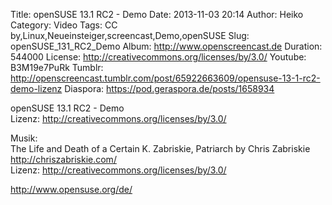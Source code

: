 Title: openSUSE 13.1 RC2 - Demo
Date: 2013-11-03 20:14
Author: Heiko
Category: Video
Tags: CC by,Linux,Neueinsteiger,screencast,Demo,openSUSE
Slug: openSUSE_131_RC2_Demo
Album: http://www.openscreencast.de
Duration: 544000
License: http://creativecommons.org/licenses/by/3.0/
Youtube: B3M19e7PuRk
Tumblr: http://openscreencast.tumblr.com/post/65922663609/opensuse-13-1-rc2-demo-lizenz
Diaspora: https://pod.geraspora.de/posts/1658934

openSUSE 13.1 RC2 - Demo  
Lizenz: <http://creativecommons.org/licenses/by/3.0/>  
  
Musik:  
The Life and Death of a Certain K. Zabriskie, Patriarch by Chris Zabriskie
<http://chriszabriskie.com/>  
Lizenz: <http://creativecommons.org/licenses/by/3.0/>  
  
<http://www.opensuse.org/de/>

